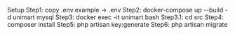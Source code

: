 Setup
Step1: copy .env.example -> .env
Step2: docker-compose up --build -d unimart mysql
Step3: docker exec -it unimart bash
Step3.1: cd src
Step4: composer install
Step5: php artisan key:generate
Step6: php artisan migrate